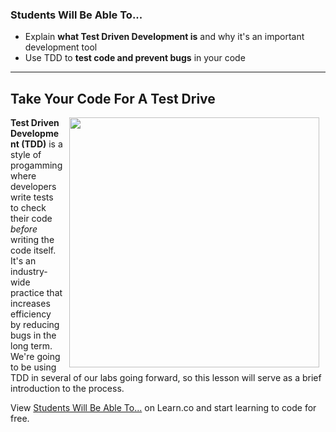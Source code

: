 
### Students Will Be Able To...
* Explain **what Test Driven Development is** and why it's an important development tool
* Use TDD to **test code and prevent bugs** in your code

---
## Take Your Code For A Test Drive
<img src="https://s3.amazonaws.com/after-school-assets/testing.jpg" width="400px" align="right" hspace="10"> **Test Driven Development (TDD)** is a style of progamming where developers write tests to check their code _before_ writing the code itself. It's an industry-wide practice that increases efficiency by reducing bugs in the long term. We're going to be using TDD in several of our labs going forward, so this lesson will serve as a brief introduction to the process.

<p data-visibility='hidden'>View <a href='https://learn.co/lessons/hs-tdd-intro' title='Students Will Be Able To...'>Students Will Be Able To...</a> on Learn.co and start learning to code for free.</p>
